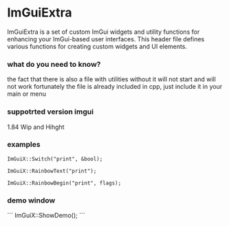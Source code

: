 # ImGuiExtra
 ImGuiExtra is a set of custom ImGui widgets and utility functions for enhancing your ImGui-based user interfaces.  This header file defines various functions for creating custom widgets and UI elements.



### what do you need to know?
the fact that there is also a file with utilities without it will not start and will not work fortunately the file is already included in cpp, just include it in your main or menu 





### suppotrted version imgui
1.84 Wip and Hihght




### examples 
```
ImGuiX::Switch("print", &bool);
```


```
ImGuiX::RainbowText("print");

```

```
ImGuiX::RainbowBegin("print", flags);
```



### demo window
´´´
ImGuiX::ShowDemo();
´´´

